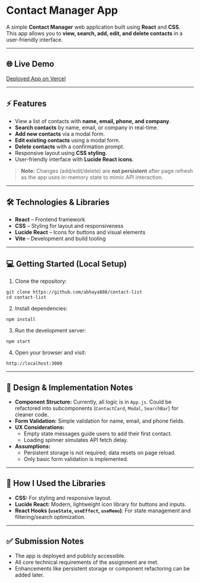 # Contact Manager App

A simple **Contact Manager** web application built using **React** and **CSS**.  
This app allows you to **view, search, add, edit, and delete contacts** in a user-friendly interface.

---

## 🌐 Live Demo

[Deployed App on Vercel](https://contact-list-tau-ivory.vercel.app/)

---

## ⚡ Features

- View a list of contacts with **name, email, phone, and company**.  
- **Search contacts** by name, email, or company in real-time.  
- **Add new contacts** via a modal form.  
- **Edit existing contacts** using a modal form.  
- **Delete contacts** with a confirmation prompt.  
- Responsive layout using **CSS styling**.  
- User-friendly interface with **Lucide React icons**.

> **Note:** Changes (add/edit/delete) are **not persistent** after page refresh as the app uses in-memory state to mimic API interaction.

---

## 🛠 Technologies & Libraries

- **React** – Frontend framework  
- **CSS** – Styling for layout and responsiveness  
- **Lucide React** – Icons for buttons and visual elements  
- **Vite** – Development and build tooling  

---

## 💻 Getting Started (Local Setup)

1. Clone the repository:

```
git clone https://github.com/abhaya888/contact-list
cd contact-list
```

2. Install dependencies:

```
npm install
```

3. Run the development server:

```
npm start    
```

4. Open your browser and visit:

```
http://localhost:3000  
```

---

## 🎨 Design & Implementation Notes

- **Component Structure:** Currently, all logic is in `App.js`. Could be refactored into subcomponents (`ContactCard`, `Modal`, `SearchBar`) for cleaner code.  
- **Form Validation:** Simple validation for name, email, and phone fields.  
- **UX Considerations:**  
  - Empty state messages guide users to add their first contact.  
  - Loading spinner simulates API fetch delay.  
- **Assumptions:**  
  - Persistent storage is not required; data resets on page reload.  
  - Only basic form validation is implemented.

---

## 📌 How I Used the Libraries

- **CSS:** For styling and responsive layout.  
- **Lucide React:** Modern, lightweight icon library for buttons and inputs.  
- **React Hooks (`useState`, `useEffect`, `useMemo`)**: For state management and filtering/search optimization.

---

## ✅ Submission Notes

- The app is deployed and publicly accessible.  
- All core technical requirements of the assignment are met.  
- Enhancements like persistent storage or component refactoring can be added later.
